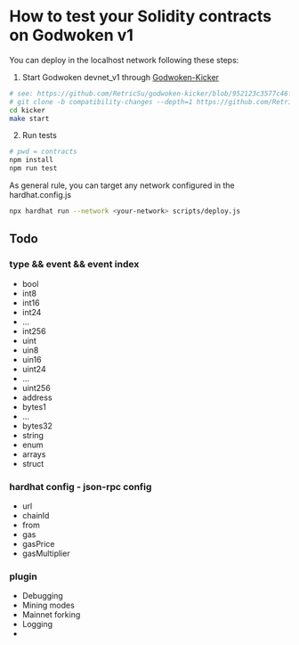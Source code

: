 # How to test your Solidity contracts on Godwoken v1

You can deploy in the localhost network following these steps:

1. Start Godwoken devnet_v1 through [Godwoken-Kicker](https://github.com/RetricSu/godwoken-kicker/tree/compatibility-changes)

```sh
# see: https://github.com/RetricSu/godwoken-kicker/blob/952123c3577c46f3efda0e1e7e3aa9fa1b18f8aa/README.md#getting-started
# git clone -b compatibility-changes --depth=1 https://github.com/RetricSu/godwoken-kicker.git kicker
cd kicker
make start
```


2. Run tests
```sh
# pwd = contracts
npm install
npm run test
```

As general rule, you can target any network configured in the hardhat.config.js
```sh
npx hardhat run --network <your-network> scripts/deploy.js
```

## Todo

### type && event && event index
- bool
- int8
- int16
- int24
- ...
- int256
- uint
- uin8
- uin16
- uint24
- ...
- uint256
- address
- bytes1
- ...
- bytes32
- string
- enum
- arrays
- struct
### hardhat config - json-rpc config
- url
- chainId
- from
- gas
- gasPrice
- gasMultiplier
### plugin 
- Debugging
- Mining modes
- Mainnet forking
- Logging
- 